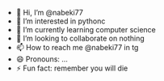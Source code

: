 - 👋 Hi, I’m @nabeki77
- 👀 I’m interested in pythonc
- 🌱 I’m currently learning computer science
- 💞️ I’m looking to collaborate on nothing 
- 📫 How to reach me @nabeki77 in tg 
- 😄 Pronouns: ...
- ⚡ Fun fact: remember you will die

<!---
nabeki77/nabeki77 is a ✨ special ✨ repository because its `README.md` (this file) appears on your GitHub profile.
You can click the Preview link to take a look at your changes.
--->
